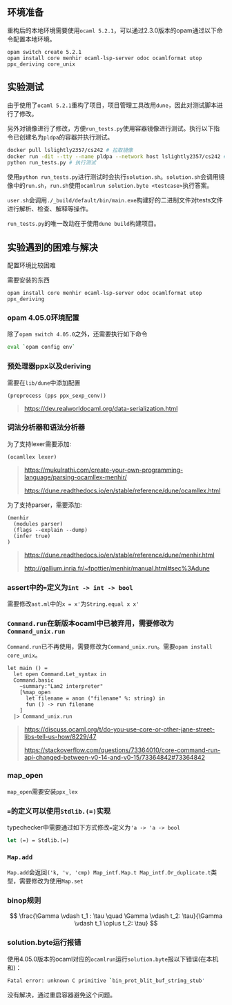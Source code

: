 ## 环境准备

重构后的本地环境需要使用`ocaml 5.2.1`，可以通过2.3.0版本的opam通过以下命令配置本地环境。

```
opam switch create 5.2.1
opam install core menhir ocaml-lsp-server odoc ocamlformat utop ppx_deriving core_unix
```

## 实验测试

由于使用了`ocaml 5.2.1`重构了项目，项目管理工具改用`dune`，因此对测试脚本进行了修改。

另外对镜像进行了修改，方便`run_tests.py`使用容器镜像进行测试。执行以下指令已创建名为`pldpa`的容器并执行测试。

```bash
docker pull lslightly2357/cs242 # 拉取镜像
docker run -dit --tty --name pldpa --network host lslightly2357/cs242 # 启动容器
python run_tests.py # 执行测试
```

使用`python run_tests.py`进行测试时会执行`solution.sh`。`solution.sh`会调用镜像中的`run.sh`，`run.sh`使用`ocamlrun solution.byte <testcase>`执行答案。

`user.sh`会调用`./_build/default/bin/main.exe`构建好的二进制文件对tests文件进行解析、检查、解释等操作。

`run_tests.py`的唯一改动在于使用`dune build`构建项目。

## 实验遇到的困难与解决

配置环境比较困难

需要安装的东西

`opam install core menhir ocaml-lsp-server odoc ocamlformat utop ppx_deriving`

### opam 4.05.0环境配置

除了`opam switch 4.05.0`之外，还需要执行如下命令

```bash
eval `opam config env`
```

### 预处理器ppx以及deriving

需要在`lib/dune`中添加配置

```
(preprocess (pps ppx_sexp_conv))
```

> https://dev.realworldocaml.org/data-serialization.html

### 词法分析器和语法分析器

为了支持lexer需要添加:

```
(ocamllex lexer)
```

> https://mukulrathi.com/create-your-own-programming-language/parsing-ocamllex-menhir/
>
> https://dune.readthedocs.io/en/stable/reference/dune/ocamllex.html


为了支持parser，需要添加:

```
(menhir
  (modules parser)
  (flags --explain --dump)
  (infer true)
)
```

> https://dune.readthedocs.io/en/stable/reference/dune/menhir.html
>
> http://gallium.inria.fr/~fpottier/menhir/manual.html#sec%3Adune

### assert中的`=`定义为`int -> int -> bool`

需要修改`ast.ml`中的`x = x'`为`String.equal x x'`

### `Command.run`在新版本ocaml中已被弃用，需要修改为`Command_unix.run`

`Command.run`已不再使用，需要修改为`Command_unix.run`。需要`opam install core_unix`。

```
let main () =
  let open Command.Let_syntax in
  Command.basic
    ~summary:"Lam2 interpreter"
    [%map_open
      let filename = anon ("filename" %: string) in
      fun () -> run filename
    ]
  |> Command_unix.run
```

> https://discuss.ocaml.org/t/do-you-use-core-or-other-jane-street-libs-tell-us-how/8229/47
>
> https://stackoverflow.com/questions/73364010/core-command-run-api-changed-between-v0-14-and-v0-15/73364842#73364842

### map_open

`map_open`需要安装`ppx_lex`

### `=`的定义可以使用`Stdlib.(=)`实现

typechecker中需要通过如下方式修改`=`定义为`'a -> 'a -> bool`

```ocaml
let (=) = Stdlib.(=)
```

### `Map.add`

`Map.add`会返回`('k, 'v, 'cmp) Map_intf.Map.t Map_intf.Or_duplicate.t`类型，需要修改为使用`Map.set`

### binop规则

$$
\frac{\Gamma \vdash t_1 : \tau \quad \Gamma \vdash t_2: \tau}{\Gamma \vdash t_1 \oplus t_2: \tau}
$$

### solution.byte运行报错

使用4.05.0版本的ocaml对应的`ocamlrun`运行`solution.byte`报以下错误(在本机和)：

```bash
Fatal error: unknown C primitive `bin_prot_blit_buf_string_stub'
```

没有解决，通过重启容器避免这个问题。
